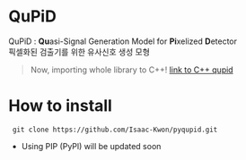 # QuPiD

QuPiD : **Qu**asi-Signal Generation Model for **Pi**xelized **D**etector  
픽셀화된 검출기를 위한 유사신호 생성 모형

> Now, importing whole library to C++! [link to C++ qupid](https://github.com/Isaac-Kwon/qupid)

# How to install

``` git clone https://github.com/Isaac-Kwon/pyqupid.git```

* Using PIP (PyPl) will be updated soon


